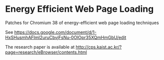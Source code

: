 # Energy Efficient Web Page Loading
Patches for Chromium 38 of energy-efficient web page loading techniques

See https://docs.google.com/document/d/1-HxSHusmhAFImI2uruCbvjFsNu-0OlOpr35XQmHmGbU/edit

The research paper is available at http://cps.kaist.ac.kr/?page=research/eBrowser/contents.html

